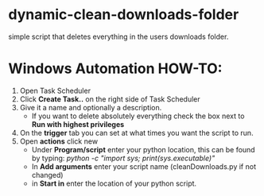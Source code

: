 # dynamic-clean-downloads-folder
simple script that deletes everything in the users downloads folder.

# Windows Automation HOW-TO:
1. Open Task Scheduler
2. Click **Create Task..** on the right side of Task Scheduler
3. Give it a name and optionally a description. 
    - If you want to delete absolutely everything check the box next to **Run with highest privileges**
4. On the **trigger** tab you can set at what times you want the script to run.
5. Open **actions** click new
   - Under **Program/script** enter your python location, this can be found by typing: *python -c "import sys; print(sys.executable)"*
   - In **Add arguments** enter your script name (cleanDownloads.py if not changed)
   - in **Start in** enter the location of your python script.
  

